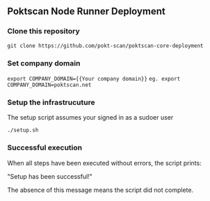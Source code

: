 ## Poktscan Node Runner Deployment

### Clone this repository

```git clone https://github.com/pokt-scan/poktscan-core-deployment```

### Set company domain

```export COMPANY_DOMAIN={{Your company domain}}```
```eg. export COMPANY_DOMAIN=poktscan.net```

### Setup the infrastrucuture

The setup script assumes your signed in as a sudoer user

```./setup.sh```


### Successful execution

When all steps have been executed without errors, the script prints:

"Setup has been successful!"

The absence of this message means the script did not complete.